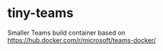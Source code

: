 # tiny-teams

Smaller Teams build container based on https://hub.docker.com/r/microsoft/teams-docker/
